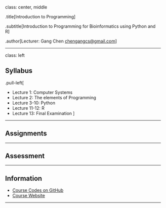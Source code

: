 class: center, middle

.title[Introduction to Programming]

.subtitle[Introduction to Programming for Bioinformatics using Python and R]

.author[Lecturer: Gang Chen <chengangcs@gmail.com>]

---
class: left
## Syllabus
.pull-left[
* Lecture 1: Computer Systems
* Lecture 2: The elements of Programming
* Lecture 3-10: Python
* Lecture 11-12: R
* Lecture 13: Final Examination
]
---
## Assignments

---
## Assessment

---
## Information
* [Course Codes on GitHub](https://github.com/gangchen/CUHK-I2P/)
* [Course Website](https://gangchen.github.io/CUHK-I2P/index.html)
---
